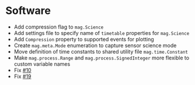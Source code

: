 # Software

- Add compression flag to `mag.Science`
- Add settings file to specify name of `timetable` properties for `mag.Science`
- Add `Compression` property to supported events for plotting
- Create `mag.meta.Mode` enumeration to capture sensor science mode
- Move definition of time constants to shared utility file `mag.time.Constant`
- Make `mag.process.Range` and `mag.process.SignedInteger` more flexible to custom variable names
- Fix [#10](https://github.com/ImperialCollegeLondon/MAG-Data-Visualization-Toolbox/issues/10)
- Fix [#19](https://github.com/ImperialCollegeLondon/MAG-Data-Visualization-Toolbox/issues/19)
